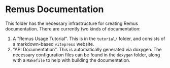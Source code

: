 # Remus Documentation

This folder has the necessary infrastructure for creating Remus
documentation.  There are currently two kinds of documentation:

1. A "Remus Usage Tutorial".  This is in the `tutorial/` folder, and consists
   of a markdown-based `vitepress` website.
2. "API Documentation".  This is automatically generated via doxygen.  The
   necessary configuration files can be found in the `doxygen` folder, along
   with a `Makefile` to help with building the documentation.
